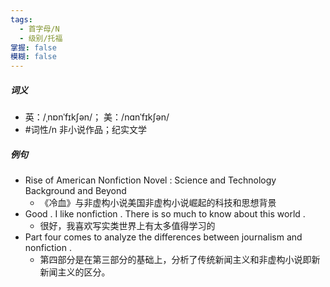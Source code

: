 ```yaml
---
tags:
  - 首字母/N
  - 级别/托福
掌握: false
模糊: false
---
```

##### 词义
- 英：/ˌnɒnˈfɪkʃən/； 美：/nɑnˈfɪkʃən/
- #词性/n  非小说作品；纪实文学
##### 例句
- Rise of American Nonfiction Novel : Science and Technology Background and Beyond
	- 《冷血》与非虚构小说美国非虚构小说崛起的科技和思想背景
- Good . I like nonfiction . There is so much to know about this world .
	- 很好，我喜欢写实类世界上有太多值得学习的
- Part four comes to analyze the differences between journalism and nonfiction .
	- 第四部分是在第三部分的基础上，分析了传统新闻主义和非虚构小说即新新闻主义的区分。
